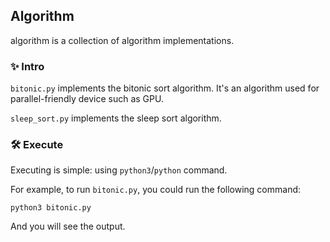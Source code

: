 ## Algorithm

algorithm is a collection of algorithm implementations.

### ✨ Intro

`bitonic.py` implements the bitonic sort algorithm. It's an algorithm used for parallel-friendly device such as GPU.

`sleep_sort.py` implements the sleep sort algorithm.

### 🛠️ Execute

Executing is simple: using `python3`/`python` command.

For example, to run `bitonic.py`, you could run the following command:
```shell
python3 bitonic.py
```
And you will see the output.
